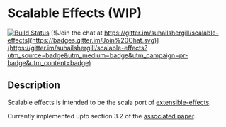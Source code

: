 # Scalable Effects (WIP)

[![Build Status](https://travis-ci.org/suhailshergill/scalable-effects.svg?branch=develop)](https://travis-ci.org/suhailshergill/scalable-effects)
[![Join the chat at https://gitter.im/suhailshergill/scalable-effects](https://badges.gitter.im/Join%20Chat.svg)](https://gitter.im/suhailshergill/scalable-effects?utm_source=badge&utm_medium=badge&utm_campaign=pr-badge&utm_content=badge)

## Description

Scalable effects is intended to be the scala port of
[extensible-effects](https://hackage.haskell.org/package/extensible-effects).

Currently implemented upto section 3.2 of the [associated
paper](http://okmij.org/ftp/Haskell/extensible/exteff.pdf).
